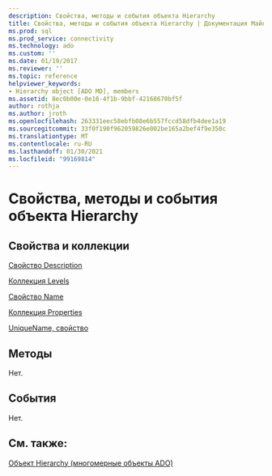 ```yaml
---
description: Свойства, методы и события объекта Hierarchy
title: Свойства, методы и события объекта Hierarchy | Документация Майкрософт
ms.prod: sql
ms.prod_service: connectivity
ms.technology: ado
ms.custom: ''
ms.date: 01/19/2017
ms.reviewer: ''
ms.topic: reference
helpviewer_keywords:
- Hierarchy object [ADO MD], members
ms.assetid: 8ec0b00e-0e18-4f1b-9bbf-42168670bf5f
author: rothja
ms.author: jroth
ms.openlocfilehash: 263331eec58ebfb08e6b557fccd58dfb4dee1a19
ms.sourcegitcommit: 33f0f190f962059826e002be165a2bef4f9e350c
ms.translationtype: MT
ms.contentlocale: ru-RU
ms.lasthandoff: 01/30/2021
ms.locfileid: "99169814"
---
```

# <a name="hierarchy-object-properties-methods-and-events"></a>Свойства, методы и события объекта Hierarchy
## <a name="propertiescollections"></a>Свойства и коллекции  
 [Свойство Description](./description-property-ado-md.md)  
  
 [Коллекция Levels](./levels-collection-ado-md.md)  
  
 [Свойство Name](./name-property-ado-md.md)  
  
 [Коллекция Properties](../ado-api/properties-collection-ado.md)  
  
 [UniqueName, свойство](./uniquename-property-ado-md.md)  
  
## <a name="methods"></a>Методы  
 Нет.  
  
## <a name="events"></a>События  
 Нет.  
  
## <a name="see-also"></a>См. также:  
 [Объект Hierarchy (многомерные объекты ADO)](./hierarchy-object-ado-md.md)